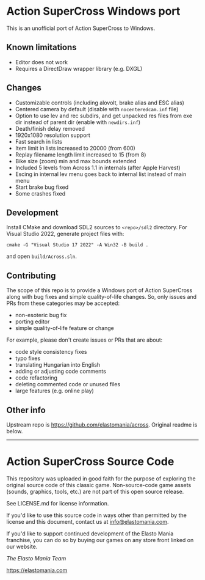 # Action SuperCross Windows port

This is an unofficial port of Action SuperCross to Windows.

## Known limitations

* Editor does not work
* Requires a DirectDraw wrapper library (e.g. DXGL)

## Changes

* Customizable controls (including alovolt, brake alias and ESC alias)
* Centered camera by default (disable with `nocenteredcam.inf` file)
* Option to use lev and rec subdirs, and get unpacked res files from exe dir instead of parent dir (enable with `newdirs.inf`)
* Death/finish delay removed
* 1920x1080 resolution support
* Fast search in lists
* Item limit in lists increased to 20000 (from 600)
* Replay filename length limit increased to 15 (from 8)
* Bike size (zoom) min and max bounds extended
* Included 5 levels from Across 1.1 in internals (after Apple Harvest)
* Escing in internal lev menu goes back to internal list instead of main menu
* Start brake bug fixed
* Some crashes fixed

## Development

Install CMake and download SDL2 sources to `<repo>/sdl2` directory. For Visual Studio 2022, generate project files with:

```
cmake -G "Visual Studio 17 2022" -A Win32 -B build .
```

and open `build/Across.sln`.

## Contributing

The scope of this repo is to provide a Windows port of Action SuperCross along with bug fixes and simple quality-of-life changes.
So, only issues and PRs from these categories may be accepted:

* non-esoteric bug fix
* porting editor
* simple quality-of-life feature or change

For example, please don't create issues or PRs that are about:

* code style consistency fixes
* typo fixes
* translating Hungarian into English
* adding or adjusting code comments
* code refactoring
* deleting commented code or unused files
* large features (e.g. online play)

## Other info

Upstream repo is https://github.com/elastomania/across. Original readme is below.

---

# Action SuperCross Source Code
This repository was uploaded in good faith for the purpose of exploring the original source code of this classic game. Non-source-code game assets (sounds, graphics, tools, etc.) are not part of this open source release.

See LICENSE.md for license information. 

If you'd like to use this source code in ways other than permitted by the license and this document, contact us at info@elastomania.com.

If you'd like to support continued development of the Elasto Mania franchise, you can do so by buying our games on any store front linked on our website.

*The Elasto Mania Team*

https://elastomania.com